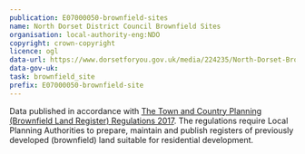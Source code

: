 ```yaml
---
publication: E07000050-brownfield-sites
name: North Dorset District Council Brownfield Sites
organisation: local-authority-eng:NDO
copyright: crown-copyright
licence: ogl
data-url: https://www.dorsetforyou.gov.uk/media/224235/North-Dorset-Brownfield-Register-2017-12-20/doc/north-dorset_brownfieldregister_2017-12-20_rev1.csv
data-gov-uk: 
task: brownfield_site
prefix: E07000050-brownfield-site
---
```


Data published in accordance with [The Town and Country Planning (Brownfield Land Register) Regulations 2017](http://www.legislation.gov.uk/uksi/2017/403/contents/made).
The regulations require Local Planning Authorities to prepare, maintain and publish registers of previously developed (brownfield) land suitable for residential development.

